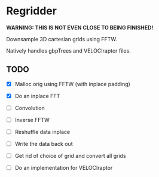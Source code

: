 Regridder
=========

**WARNING: THIS IS NOT EVEN CLOSE TO BEING FINISHED!**

Downsample 3D cartesian grids using FFTW.

Natively handles gbpTrees and VELOCIraptor files.


TODO
----

- [X] Malloc orig using FFTW (with inplace padding)
- [X] Do an inplace FFT
- [ ] Convolution
- [ ] Inverse FFTW
- [ ] Reshuffle data inplace
- [ ] Write the data back out
- [ ] Get rid of choice of grid and convert all grids
- [ ] Do an implementation for VELOCIraptor

